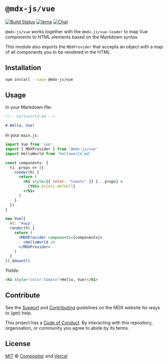 # `@mdx-js/vue`

[![Build Status][build-badge]][build]
[![lerna][lerna-badge]][lerna]
[![Chat][chat-badge]][chat]

`@mdx-js/vue` works together with the `@mdx-js/vue-loader` to map Vue components to HTML elements based on the Markdown syntax.

This module also exports the `MDXProvider` that accepts an object with a map of all components you to be rendered in the HTML.

## Installation

```bash
npm install --save @mdx-js/vue
```

## Usage

In your Markdown file:

```markdown
<!-- helloworld.md -->

# Hello, Vue!
```

In your `main.js`:

```jsx
import Vue from 'vue'
import { MDXProvider } from '@mdx-js/vue'
import HelloWorld from 'helloworld.md'

const components: {
  h1: props => ({
    render(h) {
      return (
        <h1 style={{ color: 'tomato' }} {...props} >
          {this.$slots.default}
        </h1>
      )
    }
  })
}

new Vue({
  el: '#app',
  render(h) {
    return (
      <MDXProvider components={components}>
        <HelloWorld />
      </MDXProvider>
    )
  }
}).$mount()
```

Yields:

```html
<h1 style="color:tomato">Hello, Vue!</h1>
```

## Contribute

See the [Support][] and [Contributing][] guidelines on the MDX website for ways
to (get) help.

This project has a [Code of Conduct][coc].
By interacting with this repository, organisation, or community you agree to
abide by its terms.

## License

[MIT][] © [Compositor][] and [Vercel][]

<!-- Definitions -->
[build]: https://travis-ci.com/mdx-js/mdx
[build-badge]: https://travis-ci.com/mdx-js/mdx.svg?branch=master
[lerna]: https://lerna.js.org/
[lerna-badge]: https://img.shields.io/badge/maintained%20with-lerna-cc00ff.svg
[chat-badge]: https://img.shields.io/badge/chat-discussions-success.svg
[chat]: https://github.com/mdx-js/mdx/discussions
[contributing]: https://mdxjs.com/contributing
[support]: https://mdxjs.com/support
[coc]: https://github.com/mdx-js/.github/blob/master/code-of-conduct.md
[mit]: license
[compositor]: https://compositor.io
[vercel]: https://vercel.com
